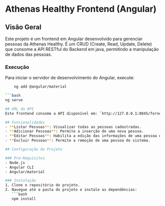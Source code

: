 # Athenas Healthy Frontend (Angular)

## Visão Geral
Este projeto é um frontend em Angular desenvolvido para gerenciar pessoas da Athenas Healthy. É um CRUD (Create, Read, Update, Delete) que consome a API RESTful do Backend em java, permitindo a manipulação de dados das pessoas.

### Execução
Para iniciar o servidor de desenvolvimento do Angular, execute:
```bash
    ng add @angular/material

```bash
ng serve

## URL da API
Este frontend consome a API disponível em: `http://127.0.0.1:8045/fornecedores`.

## Funcionalidades
- **Listar Pessoas**: Visualizar todas as pessoas cadastradas.
- **Adicionar Pessoas**: Permite a inserção de uma nova pessoa.
- **Editar Pessoas**: Habilita a edição das informações de uma pessoa existente.
- **Excluir Pessoas**: Permite a remoção de uma pessoa do sistema.

## Configuração do Projeto

### Pré-Requisitos
- Node.js
- Angular CLI
- Angular/material

### Instalação
1. Clone o repositório do projeto.
2. Navegue até a pasta do projeto e instale as dependências:
   ```bash
   npm install


